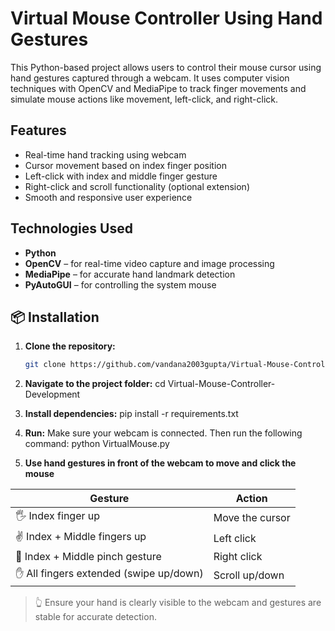 # Virtual Mouse Controller Using Hand Gestures

This Python-based project allows users to control their mouse cursor using hand gestures captured through a webcam. 
It uses computer vision techniques with OpenCV and MediaPipe to track finger movements and simulate mouse actions like movement, left-click, and right-click.


## Features

- Real-time hand tracking using webcam
- Cursor movement based on index finger position
- Left-click with index and middle finger gesture
- Right-click and scroll functionality (optional extension)
- Smooth and responsive user experience


## Technologies Used

- **Python**
- **OpenCV** – for real-time video capture and image processing
- **MediaPipe** – for accurate hand landmark detection
- **PyAutoGUI** – for controlling the system mouse


## 📦 Installation

1. **Clone the repository:**
   ```bash
   git clone https://github.com/vandana2003gupta/Virtual-Mouse-Controller-Development.git

2. **Navigate to the project folder:**
   cd Virtual-Mouse-Controller-Development

3. **Install dependencies:**
   pip install -r requirements.txt

4. **Run:**
   Make sure your webcam is connected. Then run the following command:
   python VirtualMouse.py
   
6. **Use hand gestures in front of the webcam to move and click the mouse**

| Gesture                          | Action            |
|----------------------------------|-------------------|
| 🖐️ Index finger up              | Move the cursor   |
| ✌️ Index + Middle fingers up    | Left click        |
| 🤞 Index + Middle pinch gesture | Right click       |
| ✋ All fingers extended (swipe up/down) | Scroll up/down     |

> 👆 Ensure your hand is clearly visible to the webcam and gestures are stable for accurate detection.



